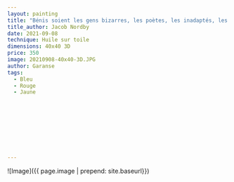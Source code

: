 ```yaml
---
layout: painting
title: "Bénis soient les gens bizarres, les poètes, les inadaptés, les écrivains, les mystiques, les peintres, les troubadours, car ils nous apprennent à voir le monde avec des yeux différents."
title_author: Jacob Nordby                                                             
date: 2021-09-08
technique: Huile sur toile 
dimensions: 40x40 3D
price: 350
image: 20210908-40x40-3D.JPG
author: Garanse
tags:
  - Bleu
  - Rouge
  - Jaune
  
  
  
  
  
  
  
  
  
---
```

![Image]({{ page.image | prepend: site.baseurl}})

